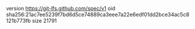 version https://git-lfs.github.com/spec/v1
oid sha256:21ac7ee5239f7bd6d5ce74889ca3eee7a22e6edf01dd2bce34ac5c8121b773fb
size 21791

